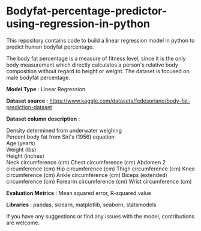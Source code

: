 # Bodyfat-percentage-predictor-using-regression-in-python
This repository contains code to build a linear regression model in python to predict human bodyfat percentage.

The body fat percentage is a measure of fitness level, since it is the only body measurement which directly calculates 
a person's relative body composition without regard to height or weight. The dataset is focused on male bodyfat percentage.

**Model Type** : Linear Regression

**Dataset source** : https://www.kaggle.com/datasets/fedesoriano/body-fat-prediction-dataset

**Dataset column description** :

Density determined from underwater weighing   
Percent body fat from Siri's (1956) equation    
Age (years)   
Weight (lbs)   
Height (inches)   
Neck circumference (cm)
Chest circumference (cm)
Abdomen 2 circumference (cm)
Hip circumference (cm)
Thigh circumference (cm)
Knee circumference (cm)
Ankle circumference (cm)
Biceps (extended) circumference (cm)
Forearm circumference (cm)
Wrist circumference (cm)

**Evaluation Metrics** : Mean squared error, R-squared value   

**Libraries** : pandas, sklearn, matplotlib, seaborn, statsmodels

If you have any suggestions or find any issues with the model, contributions are welcome.
